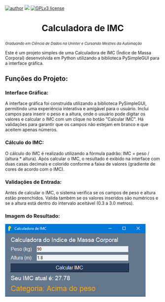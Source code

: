 [![author](https://img.shields.io/badge/author-Adilsong-red.svg)](https://www.linkedin.com/in/adilson-gustavo-marcondes-barreto-de-souza-a74b98133/) [![](https://img.shields.io/badge/python-3.7+-blue.svg)](https://www.python.org/downloads/release/python-365/) [![GPLv3 license](https://img.shields.io/badge/License-GPLv3-blue.svg)](http://perso.crans.org/besson/LICENSE.html)

<h1 align="center">Calculadora de IMC</h1>

<sub>*Graduando em Ciência de Dados na Uninter e Cursando Mestres da Automação*</sub>

Este é um projeto simples de uma Calculadora de IMC (Índice de Massa Corporal) desenvolvida em Python utilizando a biblioteca PySimpleGUI para a interface gráfica.

<h2 align="left">Funções do Projeto:</h3>

<h3 align="left">Interface Gráfica:</h3>

A interface gráfica foi construída utilizando a biblioteca PySimpleGUI, permitindo uma experiência interativa e amigável para o usuário. Inclui campos para inserir o peso e a altura, onde o usuário pode digitar os valores e calcular o IMC com um clique no botão "Calcular IMC". Há validações para garantir que os campos não estejam em branco e que aceitem apenas números.

<h3 align="left">Cálculo do IMC:</h3>

O cálculo do IMC é realizado utilizando a fórmula padrão: IMC = peso / (altura * altura). Após calcular o IMC, o resultado é exibido na interface com duas casas decimais e colorido conforme a faixa de valores (gradiente de cores de acordo com o IMC).

<h3 align="left">Validações de Entrada:</h3>

Antes de calcular o IMC, o sistema verifica se os campos de peso e altura estão preenchidos. Valida também se os valores inseridos são numéricos e se a altura está dentro do intervalo aceitável (0.3 a 3.0 metros).

<h3 align="left">Imagem do Resultado:</h3>

![Exemplo da Interface Gráfica da Calculadora de IMC](demonstracao.png)